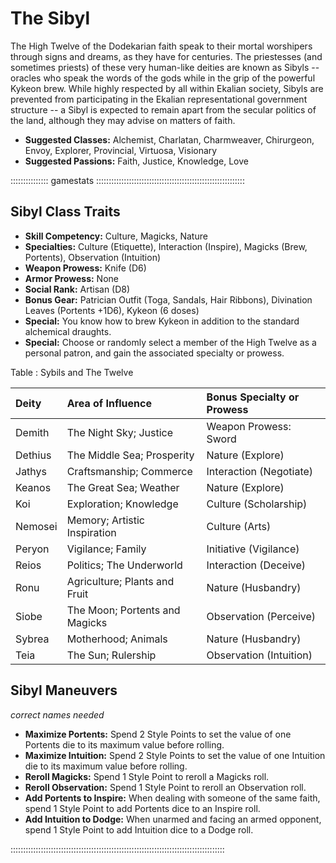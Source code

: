 # The Sibyl

The High Twelve of the Dodekarian faith speak to their mortal worshipers
through signs and dreams, as they have for centuries. The priestesses
(and sometimes priests) of these very human-like deities are known as
Sibyls -- oracles who speak the words of the gods while in the grip of
the powerful Kykeon brew. While highly respected by all within Ekalian
society, Sibyls are prevented from participating in the Ekalian
representational government structure -- a Sibyl is expected to remain
apart from the secular politics of the land, although they may advise on
matters of faith.

- **Suggested Classes:** Alchemist, Charlatan, Charmweaver, Chirurgeon, Envoy, Explorer, Provincial, Virtuosa, Visionary
- **Suggested Passions:** Faith, Justice, Knowledge, Love

::::::::::::::: gamestats :::::::::::::::::::::::::::::::::::::::::::::::::::::::::::
## Sibyl Class Traits

- **Skill Competency:** Culture, Magicks, Nature 
- **Specialties:** Culture (Etiquette), Interaction (Inspire), Magicks (Brew, Portents), Observation (Intuition)
- **Weapon Prowess:** Knife (D6)
- **Armor Prowess:** None
- **Social Rank:** Artisan (D8)
- **Bonus Gear:** Patrician Outfit (Toga, Sandals, Hair Ribbons), Divination Leaves (Portents +1D6), Kykeon (6 doses)
- **Special:** You know how to brew Kykeon in addition to the standard alchemical draughts.
- **Special:** Choose or randomly select a member of the High Twelve as a personal patron, and gain the associated specialty or prowess.

Table : Sybils and The Twelve

| Deity          | Area of Influence              | Bonus Specialty or Prowess    |
| :------------- | :----------------------------- | :---------------------------- |
| Demith         | The Night Sky; Justice         | Weapon Prowess:         Sword |
| Dethius        | The Middle Sea; Prosperity     | Nature      (Explore)         |
| Jathys         | Craftsmanship; Commerce        | Interaction (Negotiate)       |
| Keanos         | The Great Sea; Weather         | Nature      (Explore)         |
| Koi            | Exploration; Knowledge         | Culture     (Scholarship)     |
| Nemosei        | Memory; Artistic Inspiration   | Culture     (Arts)            |
| Peryon         | Vigilance; Family              | Initiative  (Vigilance)       |
| Reios          | Politics; The Underworld       | Interaction (Deceive)         |
| Ronu           | Agriculture; Plants and Fruit  | Nature      (Husbandry)       |
| Siobe          | The Moon; Portents and Magicks | Observation (Perceive)        |
| Sybrea         | Motherhood; Animals            | Nature      (Husbandry)       |
| Teia           | The Sun; Rulership             | Observation (Intuition)       |

## Sibyl Maneuvers

*correct names needed*

- **Maximize Portents:** Spend 2 Style Points to set the value of one Portents die to its maximum value before rolling.
- **Maximize Intuition:** Spend 2 Style Points to set the value of one Intuition die to its maximum value before rolling.
- **Reroll Magicks:** Spend 1 Style Point to reroll a Magicks roll.  
- **Reroll Observation:** Spend 1 Style Point to reroll an Observation roll.
- **Add Portents to Inspire:** When dealing with someone of the same faith, spend 1 Style Point to add Portents dice to an Inspire roll.
- **Add Intuition to Dodge:** When unarmed and facing an armed opponent, spend 1 Style Point to add Intuition dice to a Dodge roll.

:::::::::::::::::::::::::::::::::::::::::::::::::::::::::::::::::::::::::::::::::::::
